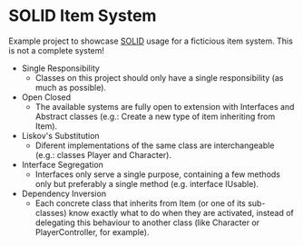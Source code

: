 # SOLID Item System

Example project to showcase [SOLID](https://en.wikipedia.org/wiki/SOLID) usage for a ficticious item system. This is not a complete system!

* Single Responsibility
	* Classes on this project should only have a single responsibility (as much as possible).
* Open Closed
	* The available systems are fully open to extension with Interfaces and Abstract classes (e.g.: Create a new type of item inheriting from Item).
* Liskov's Substitution
	* Diferent implementations of the same class are interchangeable (e.g.: classes Player and Character).
* Interface Segregation
	* Interfaces only serve a single purpose, containing a few methods only but preferably a single method (e.g. interface IUsable).
* Dependency Inversion
	* Each concrete class that inherits from Item (or one of its sub-classes) know exactly what to do when they are activated, instead of delegating this behaviour to another class (like Character or PlayerController, for example).

